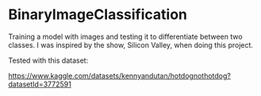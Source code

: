 # BinaryImageClassification

Training a model with images and testing it to differentiate between two classes. I was inspired by the show, Silicon Valley, when doing this project.

Tested with this dataset:

https://www.kaggle.com/datasets/kennyandutan/hotdognothotdog?datasetId=3772591
